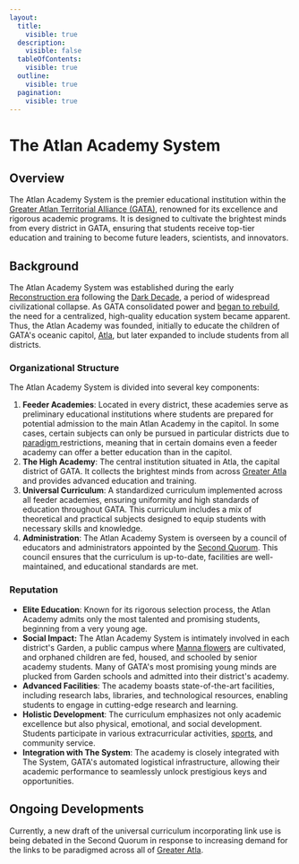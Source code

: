 ```yaml
---
layout:
  title:
    visible: true
  description:
    visible: false
  tableOfContents:
    visible: true
  outline:
    visible: true
  pagination:
    visible: true
---
```


# The Atlan Academy System

## **Overview**

The Atlan Academy System is the premier educational institution within the [Greater Atlan Territorial Alliance (GATA)](../the-basics.md), renowned for its excellence and rigorous academic programs. It is designed to cultivate the brightest minds from every district in GATA, ensuring that students receive top-tier education and training to become future leaders, scientists, and innovators.

## **Background**

The Atlan Academy System was established during the early [Reconstruction era](../../history/the-reconstruction.md) following the [Dark Decade](../../history/the-dark-decade.md), a period of widespread civilizational collapse. As GATA consolidated power and [began to rebuild](../../history/the-reconstruction.md), the need for a centralized, high-quality education system became apparent. Thus, the Atlan Academy was founded, initially to educate the children of GATA's oceanic capitol, [Atla](../key-locations/atla.md), but later expanded to include students from all districts.

### **Organizational Structure**

The Atlan Academy System is divided into several key components:

1. **Feeder Academies**: Located in every district, these academies serve as preliminary educational institutions where students are prepared for potential admission to the main Atlan Academy in the capitol. In some cases, certain subjects can only be pursued in particular districts due to [paradigm ](../politics/paradigms.md)restrictions, meaning that in certain domains even a feeder academy can offer a better education than in the capitol.
2. **The High Academy**: The central institution situated in Atla, the capital district of GATA. It collects the brightest minds from across [Greater Atla](../politics/greater-atla.md) and provides advanced education and training.
3. **Universal Curriculum**: A standardized curriculum implemented across all feeder academies, ensuring uniformity and high standards of education throughout GATA. This curriculum includes a mix of theoretical and practical subjects designed to equip students with necessary skills and knowledge.
4. **Administration**: The Atlan Academy System is overseen by a council of educators and administrators appointed by the [Second Quorum](../politics/governance.md#the-second-quorum). This council ensures that the curriculum is up-to-date, facilities are well-maintained, and educational standards are met.

### **Reputation**

* **Elite Education**: Known for its rigorous selection process, the Atlan Academy admits only the most talented and promising students, beginning from a very young age.
* **Social Impact:** The Atlan Academy System is intimately involved in each district's Garden, a public campus where [Manna flowers](../../science-and-tech/the-manna-flower.md) are cultivated, and orphaned children are fed, housed, and schooled by senior academy students. Many of GATA's most promising young minds are plucked from Garden schools and admitted into their district's academy.
* **Advanced Facilities**: The academy boasts state-of-the-art facilities, including research labs, libraries, and technological resources, enabling students to engage in cutting-edge research and learning.
* **Holistic Development**: The curriculum emphasizes not only academic excellence but also physical, emotional, and social development. Students participate in various extracurricular activities, [sports](../people-and-culture/sports.md), and community service.
* **Integration with The System**: The academy is closely integrated with The System, GATA's automated logistical infrastructure, allowing their academic performance to seamlessly unlock prestigious keys and opportunities.

## Ongoing Developments

Currently, a new draft of the universal curriculum incorporating link use is being debated in the Second Quorum in response to increasing demand for the links to be paradigmed across all of [Greater Atla](../politics/greater-atla.md).
